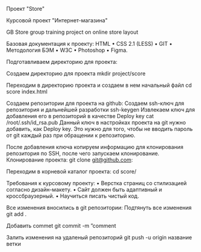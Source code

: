 Проект "Store" 

Курсовой проект "Интернет-магазина"

GB Store group training project on online store layout

Базовая документация к проекту:
 HTML
•	CSS 2.1 (LESS)
•	GIT
•	Методология БЭМ
•	W3C
•	Photoshop
•	Figma.

Подготавливаем директорию для проекта:

Создаем директорию для проекта
mkdir project/score

Переходим в директорию проекта и создаем в нем начальный файл
cd score
index.html

Создаем репозитории для проекта на github:
Создаем ssh-ключ для репозитория и дальнейшей разработки
ssh-keygen
Извлекаем ключ для добавления его в репозиторий в качестве Deploy key
cat /root/.ssh/id_rsa.pub
Данный ключ в настройках проекта на git нужно добавить, как Deploy key. Это нужно для того, чтобы не вводить пароль от git каждый раз при обращении к репозиторию.

После добавления ключа копируем информацию для клонирования репозитория по SSH, после чего запускаем клонирование.
Клонирование проекта:
git clone git@github.com:

Переходим в корневой каталог проекта:
cd score/

Требования к курсовому проекту:
•	Верстка страниц со стилизацией согласно дизайн-макету.
•	Сайт должен быть адаптивный и кроссбраузерный.
•	Научиться писать чистый код.

Все изменения вносились в git репозитории:
Подтянуть все изменения 
git add .

Добавить commet
git commit -m ”comment

Залить изменения на удаленый репозиторий
git push -u  origin название ветки
